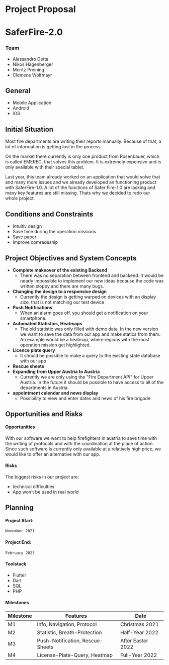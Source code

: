 # Project Proposal
# SaferFire-2.0

### Team
- Alessandro Detta
- Nikos Hagenberger
- Moritz Preining
- Clemens Wolfmayr

## General
* Mobile Application
* Android
* iOS

## Initial Situation
Most fire departments are writing their reports manually. Because of that, a lot of information is getting lost in the process. 

On the market there currently is only one product from Rosenbauer, which is called EMEREC, that solves this problem. It is extremely expensive and is only available with their special tablet.

Last year, this team already worked on an application that would solve that and many more issues and we already developed an functioning product with SaferFire-1.0. A lot of the functions of Safer Fire-1.0 are lacking and many key features are still missing. Thats why we decided to redo our whole project.

## Conditions and Constraints
- Intuitiv design
- Save time during the operation missions
- Save paper
- Improve comradeship


## Project Objectives and System Concepts
- **Complete makeover of the existing Backend**
  - There was no separation between frontend and backend. It would be nearly impossible to implement our new ideas because the     code was written sloppy and there are many bugs.
- **Changing the design to a responsive design**
  - Currently the design is getting warped on devices with an display size, that is not matching our test device
- **Push Notifications**
  - When an alarm goes off, you should get a notification on your smartphone. 
- **Automated Statistics, Heatmaps**
  - The old statistic was only filled with demo data. In the new version we want to save the data from our app and make           statics from them. An example would be a heatmap, where regions with the most operation mission get highlighted.
- **Licence plate query**
  - It should be possible to make a query to the existing state database with our app
- **Rescue sheets**
- **Expanding from Upper Austria to Austria**
  - Currently we are only using the "Fire Department API" for Upper Austria. In the future it should be possible to have access to       all of the departments in Austria.
- **appointment calendar and news display**
  - Possibility to view and enter dates and news of his fire brigade

## Opportunities and Risks

#### Opportunities

With our software we want to help firefighters in austria to save time with the writing of protocols and with the coordination at the place of action. Since such software is currently only available at a relatively high price, we would like to offer an alternative with our app.

#### Risks

The biggest risks in our project are:
* technical difficulties
* App won't be used in real world

## Planning

#### Project Start:
    November 2021  
#### Project End:
    February 2023
    
#### Toolstack
* Flutter
* Dart
* SQL
* PHP
        
#### Milestones
Milestone | Features | Date
----------|----------|------
M1 | Info, Navigation, Protocol | Christmas 2021
M2 | Statistic, Breath-Protection | Half-Year 2022
M3 | Push-Notification, Rescue-Sheets | After Easter 2022
M4 | License-Plate-Query, Heatmap | Full-Year 2022
